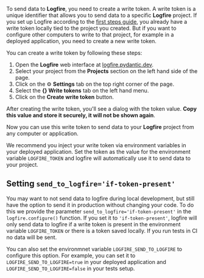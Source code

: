 To send data to **Logfire**, you need to create a write token.
A write token is a unique identifier that allows you to send data to a specific **Logfire** project.
If you set up Logfire according to the [first steps guide](./first_steps/index.md), you already have a write token locally tied to the project you created.
But if you want to configure other computers to write to that project, for example in a deployed application, you need to create a new write token.

You can create a write token by following these steps:

1. Open the **Logfire** web interface at [logfire.pydantic.dev](https://logfire.pydantic.dev).
2. Select your project from the **Projects** section on the left hand side of the page.
3. Click on the ⚙️ **Settings** tab on the top right corner of the page.
4. Select the **{} Write tokens** tab on the left hand menu.
5. Click on the **Create write token** button.

After creating the write token, you'll see a dialog with the token value.
**Copy this value and store it securely, it will not be shown again**.

Now you can use this write token to send data to your **Logfire** project from any computer or application.

We recommend you inject your write token via environment variables in your deployed application.
Set the token as the value for the environment variable `LOGFIRE_TOKEN` and logfire will automatically use it to send data to your project.

## Setting `send_to_logfire='if-token-present'`

You may want to not send data to logfire during local development, but still have the option to send it in production without changing your code.
To do this we provide the parameter `send_to_logfire='if-token-present'` in the `logfire.configure()` function.
If you set it to `'if-token-present'`, logfire will only send data to logfire if a write token is present in the environment variable `LOGFIRE_TOKEN` or there is a token saved locally.
If you run tests in CI no data will be sent.

You can also set the environmnet variable `LOGFIRE_SEND_TO_LOGFIRE` to configure this option.
For example, you can set it to `LOGFIRE_SEND_TO_LOGFIRE=true` in your deployed application and `LOGFIRE_SEND_TO_LOGFIRE=false` in your tests setup.
